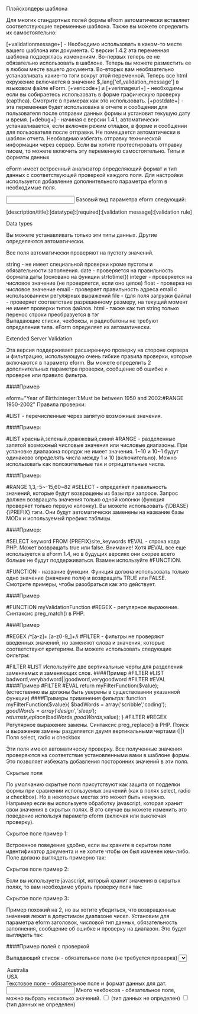 Плэйсхолдеры шаблона

Для многих стандартных полей формы eFrom автоматически вставляет соответствующие переменные шаблона. Также вы можете определить их самостоятельно:

[+validationmessage+] - Необходимо использовать в каком-то месте вашего шаблона или документа. С версии 1.4.2 эта переменная шаблона подверглась изменениям. Во-первых теперь ее не обязательно использовать в шаблоне. Теперь вы можете разместить ее в любом месте вашего документа. Во-вторых вам необязательно устанавливать какие-то тэги вокруг этой переменной. Теперь все html окружение включается в значение $_lang['ef_validation_message'] в языковом файле eForm.
[+vericode+] и [+verimageurl+] - необходимы если вы собираетесь использовать в форме графическую проверку (capthca). Смотрите в примерах как это использовать.
[+postdate+] - эта переменная будет использована в отчете и сообщении для пользователя после отправки данных формы и установит текущую дату и время.
[+debug+] - начиная с версии 1.4.1, автоматически устанавливается, если включен режим отладки, в форме и сообщении для пользователя после отправки. Не помещается автоматически в шаблон отчета. Необходимо избегать отправку технической информации через сервер. Если вы хотите протестировать отправку писем, то можете включить эту переменную самостоятельно.
Типы и форматы данных

eForm имеет встроенный анализатор определяющий формат и тип данных с соответствующей проверкой каждого поля. Для настройки используется добавление дополнительного параметра eform в необходимые поля.

<input type="text" name="color" eform="A Color:string:1" />
Базовый вид параметра eform следующий:

[description/title]:[datatype]:[required]:[validation message]:[validation rule]

Data types

Вы можете устанавливать только эти типы данных. Другие определяются автоматически.

Все поля автоматически проверяют на пустоту значений.

string - не имеет специальной проверки кроме пустоты и обязательности заполнения.
date - проверяется на правильность формата даты (основано на функции strtotime())
integer - проверяется на числовое значение (не проверяется, если оно целое)
float - проверка на числовое значение
email - проверяет правильность адреса email с использованием регулярных выражений
file - (для поля загрузки файла) - проверяет соответствие разрешенному размеру, на текущий момент не имеет проверки типов файлов.
html - также как тип string только перенос строки преобразуется в тэг <br />
Выпадающие списки, чекбоксы, и радиобатоны не требуют определения типа. eForm определяет их автоматически.

Extended Server Validation

Эта версия поддерживает расширенную проверку на стороне сервера и фильтрацию, использующую очень гибкие правила проверки, которые включаются в параметр eform. Вы можете определить 2 дополнительных параметра проверки, сообщение об ошибке и проверке или правило фильтра.

####Пример

eform="Year of Birth:integer:1:Must be between 1950 and 2002:#RANGE 1950-2002"
Правила проверки:

#LIST - перечисленные через запятую возможные значения.

####Пример:

#LIST красный,зеленый,оранжевый,синий
#RANGE - разделенные запятой возможный числовые значения или числовые диапазоны. При установке диапазона порядок не имеет значения. 1~10 и 10~1 будут одинаково определять числа между 1 и 10 (включительно). Можно использовать как положительные так и отрицательные числа.

####Пример:

#RANGE 1,3,-5~-15,60~82
#SELECT - определяет правильность значений, которые будут возвращены из базы при запросе. Запрос должен возвращать значения только одной колонки (функция проверяет только первую колонку). Вы можете использовать {\DBASE} {\PREFIX} тэги. Они будут автоматически заменены на название базы MODx и используемый префикс таблицы.

####Пример:

#SELECT keyword FROM {PREFIX}site_keywords
#EVAL - строка кода PHP. Может возвращать true или false. Внимание! Хотя #EVAL все еще используется в eForm 1.4, но в будущих версиях они скорее всего больше не будут поддерживаться. Взамен используйте #FUNCTION.

#FUNCTION - название функции. Функция должна использовать только одно значение (значение поля) и возвращать TRUE или FALSE. Смотрите примеры, чтобы разобраться как это действует.

####Пример

#FUNCTION myValidationFunction
#REGEX - регулярное выражение. Синтаксис preg_match() в PHP.

####Пример

#REGEX /^[a-z]+ [a-z0-9_]+/i
#FILTER - фильтры не проверяют введенных значений, но заменяют слова и значения, которые соответствуют критериям. Вы можете использовать следующие фильтры:

#FILTER #LIST
Используйте две вертикальные черты для разделения заменяемых и заменяющих слов.
####Пример
#FILTER #LIST badword,verybadword||goodword,verygoodword
#FILTER #EVAL
####Пример
#FILTER #EVAL return myFilterFunction($value);
 (естественно вы должны быть уверены в существовании указанной функции)
 ####Примеры применения фильтра:
 function myFilterFunction($value){
    $badWords = array('scribble','coding');
    $goodWords = array('design','sleep');
    return str_replace($badWords,$goodWords,$value);
 }
#FILTER #REGEX
Регулярное выражение замены. Синтаксис preg_replace() в PHP. Поиск и выражение замены разделяется двумя вертикальными чертами (||)
Поля select, radio и checkbox

Эти поля имеют автоматическу проверку. Все полученные значения проверяются на соответствие установленными вами в шаблоне формы. Это позволяет избежать добавления посторонних значений в эти поля.

Скрытые поля

По умолчанию скрытые поля присутствуют как защита от подделки формы при сравнении используемых значений (как в полях select, radio и checkbox). Но в некоторых местах это может быть ненужно. Например если вы используете обработку javascript, которая хранит свои значения в скрытых полях. В это случае вы можете изменить это поведение используя параметр eform (включая или выключая проверку).

Скрытое поле пример 1:

Встроенное поведение удобно, если вы храните в скрытом поле идентификатор документа и не хотите чтобы он был изменен кем-либо. Поле должно выглядеть примерно так:

<input type="hidden" name="docId" value="31" />
Скрытое поле пример 2:

Если вы используете javascript, который хранит значения в скрытых полях, то вам необходимо убрать проверку поля так:

<input type="hidden" name="calculatedField" value="" eform="::0::" />
Скрытое поле пример 3:

Пример похожий на 2, но вы хотите убедиться, что возвращенные значения лежат в допустимом диапазоне чисел. Установим для параметра eform заголовок, числовой тип данных, обязательность заполнения, сообщение об ошибке и проверку на диапазон. Это будет выглядеть так:

<input type="hidden" name="calculatedField" value="" eform="Calculated Value:integer:1:Calculation out of range:#RANGE 1-10" />

####Пример полей с проверкой

Выпадающий список - обязательное поле (не требуется проверка)
<select name="mySelect" eform_options="Select Country::1" /> (тип данных не определен)
<option value="en-au">Australia</option> <option value="en-us">USA</option>
</select>
Текстовое поле - обязательное поле и формат данных для дат.
<input type="text" name="dobDate" eform_options="Date of Birth:date:1:@EVAL return (strtotime($value)!==-1)?true:false;" />
Много чекбоксов - обязательное поле, можно выбрать несколько значений.
<input type="checkbox" name="myColors[]" value="Red" eform_options="Colors::1" /> (тип данных не определен)
<input type="checkbox" name="myColors[]" value="Green" /> (тип данных не определен)